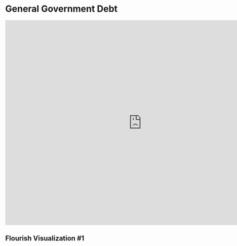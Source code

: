 # General Government Debt

<iframe src="https://data.oecd.org/chart/6gJo" width="860" height="645" style="border: 0" mozallowfullscreen="true" webkitallowfullscreen="true" allowfullscreen="true"><a href="https://data.oecd.org/chart/6gJo" target="_blank">OECD Chart: General government debt, Total, % of GDP, Annual, 2019</a></iframe>

## Flourish Visualization #1

<div class="flourish-embed flourish-chart" data-src="visualisation/5298138"><script src="https://public.flourish.studio/resources/embed.js"></script></div>
